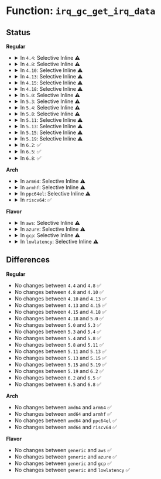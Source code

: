 # Function: <code>irq_gc_get_irq_data</code>

## Status
<b>Regular</b>
<ul>
<li>
<details>
<summary>In <code>4.4</code>: Selective Inline ⚠️</summary>

```c
struct irq_data *irq_gc_get_irq_data(struct irq_chip_generic *gc);
```

**Collision:** Unique Static

**Inline:** Selective

**Transformation:** False

**Instances:**

```
In kernel/irq/generic-chip.c (ffffffff810df6c0)
Location: kernel/irq/generic-chip.c:524
Inline: True
Direct callers:
  - kernel/irq/generic-chip.c:irq_gc_shutdown
  - kernel/irq/generic-chip.c:irq_gc_resume
  - kernel/irq/generic-chip.c:irq_gc_suspend
```
**Symbols:**

```
ffffffff810df6c0-ffffffff810df709: irq_gc_get_irq_data (STB_LOCAL)
```
</details>
</li>
<li>
<details>
<summary>In <code>4.8</code>: Selective Inline ⚠️</summary>

```c
struct irq_data *irq_gc_get_irq_data(struct irq_chip_generic *gc);
```

**Collision:** Unique Static

**Inline:** Selective

**Transformation:** False

**Instances:**

```
In kernel/irq/generic-chip.c (ffffffff810e5030)
Location: kernel/irq/generic-chip.c:524
Inline: True
Direct callers:
  - kernel/irq/generic-chip.c:irq_gc_shutdown
  - kernel/irq/generic-chip.c:irq_gc_resume
  - kernel/irq/generic-chip.c:irq_gc_suspend
```
**Symbols:**

```
ffffffff810e5030-ffffffff810e5079: irq_gc_get_irq_data (STB_LOCAL)
```
</details>
</li>
<li>
<details>
<summary>In <code>4.10</code>: Selective Inline ⚠️</summary>

```c
struct irq_data *irq_gc_get_irq_data(struct irq_chip_generic *gc);
```

**Collision:** Unique Static

**Inline:** Selective

**Transformation:** False

**Instances:**

```
In kernel/irq/generic-chip.c (ffffffff810eb940)
Location: kernel/irq/generic-chip.c:548
Inline: True
Direct callers:
  - kernel/irq/generic-chip.c:irq_gc_shutdown
  - kernel/irq/generic-chip.c:irq_gc_resume
  - kernel/irq/generic-chip.c:irq_gc_suspend
```
**Symbols:**

```
ffffffff810eb940-ffffffff810eb989: irq_gc_get_irq_data (STB_LOCAL)
```
</details>
</li>
<li>
<details>
<summary>In <code>4.13</code>: Selective Inline ⚠️</summary>

```c
struct irq_data *irq_gc_get_irq_data(struct irq_chip_generic *gc);
```

**Collision:** Unique Static

**Inline:** Selective

**Transformation:** False

**Instances:**

```
In kernel/irq/generic-chip.c (ffffffff810eb1d0)
Location: kernel/irq/generic-chip.c:547
Inline: True
Direct callers:
  - kernel/irq/generic-chip.c:irq_gc_shutdown
  - kernel/irq/generic-chip.c:irq_gc_resume
  - kernel/irq/generic-chip.c:irq_gc_suspend
```
**Symbols:**

```
ffffffff810eb1d0-ffffffff810eb219: irq_gc_get_irq_data (STB_LOCAL)
```
</details>
</li>
<li>
<details>
<summary>In <code>4.15</code>: Selective Inline ⚠️</summary>

```c
struct irq_data *irq_gc_get_irq_data(struct irq_chip_generic *gc);
```

**Collision:** Unique Static

**Inline:** Selective

**Transformation:** False

**Instances:**

```
In kernel/irq/generic-chip.c (ffffffff810f3730)
Location: kernel/irq/generic-chip.c:558
Inline: True
Direct callers:
  - kernel/irq/generic-chip.c:irq_gc_shutdown
  - kernel/irq/generic-chip.c:irq_gc_resume
  - kernel/irq/generic-chip.c:irq_gc_suspend
```
**Symbols:**

```
ffffffff810f3730-ffffffff810f3779: irq_gc_get_irq_data (STB_LOCAL)
```
</details>
</li>
<li>
<details>
<summary>In <code>4.18</code>: Selective Inline ⚠️</summary>

```c
struct irq_data *irq_gc_get_irq_data(struct irq_chip_generic *gc);
```

**Collision:** Unique Static

**Inline:** Selective

**Transformation:** False

**Instances:**

```
In kernel/irq/generic-chip.c (ffffffff810fb910)
Location: kernel/irq/generic-chip.c:559
Inline: True
Direct callers:
  - kernel/irq/generic-chip.c:irq_gc_shutdown
  - kernel/irq/generic-chip.c:irq_gc_resume
  - kernel/irq/generic-chip.c:irq_gc_suspend
```
**Symbols:**

```
ffffffff810fb910-ffffffff810fb959: irq_gc_get_irq_data (STB_LOCAL)
```
</details>
</li>
<li>
<details>
<summary>In <code>5.0</code>: Selective Inline ⚠️</summary>

```c
struct irq_data *irq_gc_get_irq_data(struct irq_chip_generic *gc);
```

**Collision:** Unique Static

**Inline:** Selective

**Transformation:** False

**Instances:**

```
In kernel/irq/generic-chip.c (ffffffff811070e0)
Location: kernel/irq/generic-chip.c:559
Inline: True
Direct callers:
  - kernel/irq/generic-chip.c:irq_gc_shutdown
  - kernel/irq/generic-chip.c:irq_gc_resume
  - kernel/irq/generic-chip.c:irq_gc_suspend
```
**Symbols:**

```
ffffffff811070e0-ffffffff81107129: irq_gc_get_irq_data (STB_LOCAL)
```
</details>
</li>
<li>
<details>
<summary>In <code>5.3</code>: Selective Inline ⚠️</summary>

```c
struct irq_data *irq_gc_get_irq_data(struct irq_chip_generic *gc);
```

**Collision:** Unique Static

**Inline:** Selective

**Transformation:** False

**Instances:**

```
In kernel/irq/generic-chip.c (ffffffff811106c0)
Location: kernel/irq/generic-chip.c:559
Inline: True
Direct callers:
  - kernel/irq/generic-chip.c:irq_gc_shutdown
  - kernel/irq/generic-chip.c:irq_gc_resume
  - kernel/irq/generic-chip.c:irq_gc_suspend
```
**Symbols:**

```
ffffffff811106c0-ffffffff81110709: irq_gc_get_irq_data (STB_LOCAL)
```
</details>
</li>
<li>
<details>
<summary>In <code>5.4</code>: Selective Inline ⚠️</summary>

```c
struct irq_data *irq_gc_get_irq_data(struct irq_chip_generic *gc);
```

**Collision:** Unique Static

**Inline:** Selective

**Transformation:** False

**Instances:**

```
In kernel/irq/generic-chip.c (ffffffff8111c920)
Location: kernel/irq/generic-chip.c:559
Inline: True
Direct callers:
  - kernel/irq/generic-chip.c:irq_gc_shutdown
  - kernel/irq/generic-chip.c:irq_gc_resume
  - kernel/irq/generic-chip.c:irq_gc_suspend
```
**Symbols:**

```
ffffffff8111c920-ffffffff8111c969: irq_gc_get_irq_data (STB_LOCAL)
```
</details>
</li>
<li>
<details>
<summary>In <code>5.8</code>: Selective Inline ⚠️</summary>

```c
struct irq_data *irq_gc_get_irq_data(struct irq_chip_generic *gc);
```

**Collision:** Unique Static

**Inline:** Selective

**Transformation:** False

**Instances:**

```
In kernel/irq/generic-chip.c (ffffffff81128a30)
Location: kernel/irq/generic-chip.c:559
Inline: True
Direct callers:
  - kernel/irq/generic-chip.c:irq_gc_shutdown
  - kernel/irq/generic-chip.c:irq_gc_resume
  - kernel/irq/generic-chip.c:irq_gc_suspend
```
**Symbols:**

```
ffffffff81128a30-ffffffff81128a79: irq_gc_get_irq_data (STB_LOCAL)
```
</details>
</li>
<li>
<details>
<summary>In <code>5.11</code>: Selective Inline ⚠️</summary>

```c
struct irq_data *irq_gc_get_irq_data(struct irq_chip_generic *gc);
```

**Collision:** Unique Static

**Inline:** Selective

**Transformation:** False

**Instances:**

```
In kernel/irq/generic-chip.c (ffffffff81124330)
Location: kernel/irq/generic-chip.c:559
Inline: True
Direct callers:
  - kernel/irq/generic-chip.c:irq_gc_shutdown
  - kernel/irq/generic-chip.c:irq_gc_resume
  - kernel/irq/generic-chip.c:irq_gc_suspend
```
**Symbols:**

```
ffffffff81124330-ffffffff81124379: irq_gc_get_irq_data (STB_LOCAL)
```
</details>
</li>
<li>
<details>
<summary>In <code>5.13</code>: Selective Inline ⚠️</summary>

```c
struct irq_data *irq_gc_get_irq_data(struct irq_chip_generic *gc);
```

**Collision:** Unique Static

**Inline:** Selective

**Transformation:** False

**Instances:**

```
In kernel/irq/generic-chip.c (ffffffff81124680)
Location: kernel/irq/generic-chip.c:560
Inline: True
Direct callers:
  - kernel/irq/generic-chip.c:irq_gc_shutdown
  - kernel/irq/generic-chip.c:irq_gc_resume
  - kernel/irq/generic-chip.c:irq_gc_suspend
```
**Symbols:**

```
ffffffff81124680-ffffffff811246c9: irq_gc_get_irq_data (STB_LOCAL)
```
</details>
</li>
<li>
<details>
<summary>In <code>5.15</code>: Selective Inline ⚠️</summary>

```c
struct irq_data *irq_gc_get_irq_data(struct irq_chip_generic *gc);
```

**Collision:** Unique Static

**Inline:** Selective

**Transformation:** False

**Instances:**

```
In kernel/irq/generic-chip.c (ffffffff81144c90)
Location: kernel/irq/generic-chip.c:563
Inline: True
Direct callers:
  - kernel/irq/generic-chip.c:irq_gc_shutdown
  - kernel/irq/generic-chip.c:irq_gc_resume
  - kernel/irq/generic-chip.c:irq_gc_suspend
```
**Symbols:**

```
ffffffff81144c90-ffffffff81144d0a: irq_gc_get_irq_data (STB_LOCAL)
```
</details>
</li>
<li>
<details>
<summary>In <code>5.19</code>: Selective Inline ⚠️</summary>

```c
struct irq_data *irq_gc_get_irq_data(struct irq_chip_generic *gc);
```

**Collision:** Unique Static

**Inline:** Selective

**Transformation:** False

**Instances:**

```
In kernel/irq/generic-chip.c (ffffffff81168f40)
Location: kernel/irq/generic-chip.c:566
Inline: True
Direct callers:
  - kernel/irq/generic-chip.c:irq_gc_shutdown
  - kernel/irq/generic-chip.c:irq_gc_resume
  - kernel/irq/generic-chip.c:irq_gc_suspend
```
**Symbols:**

```
ffffffff81168f40-ffffffff81168fcd: irq_gc_get_irq_data (STB_LOCAL)
```
</details>
</li>
<li>
<details>
<summary>In <code>6.2</code>: ✅</summary>

```c
struct irq_data *irq_gc_get_irq_data(struct irq_chip_generic *gc);
```

**Collision:** Unique Static

**Inline:** No

**Transformation:** False

**Instances:**

```
In kernel/irq/generic-chip.c (ffffffff8119d7c0)
Location: kernel/irq/generic-chip.c:566
Inline: False
Direct callers:
  - kernel/irq/generic-chip.c:irq_gc_shutdown
  - kernel/irq/generic-chip.c:irq_gc_resume
  - kernel/irq/generic-chip.c:irq_gc_suspend
```
**Symbols:**

```
ffffffff8119d7c0-ffffffff8119d84d: irq_gc_get_irq_data (STB_LOCAL)
```
</details>
</li>
<li>
<details>
<summary>In <code>6.5</code>: ✅</summary>

```c
struct irq_data *irq_gc_get_irq_data(struct irq_chip_generic *gc);
```

**Collision:** Unique Static

**Inline:** No

**Transformation:** False

**Instances:**

```
In kernel/irq/generic-chip.c (ffffffff811af670)
Location: kernel/irq/generic-chip.c:566
Inline: False
Direct callers:
  - kernel/irq/generic-chip.c:irq_gc_shutdown
  - kernel/irq/generic-chip.c:irq_gc_resume
  - kernel/irq/generic-chip.c:irq_gc_suspend
```
**Symbols:**

```
ffffffff811af670-ffffffff811af6fd: irq_gc_get_irq_data (STB_LOCAL)
```
</details>
</li>
<li>
<details>
<summary>In <code>6.8</code>: ✅</summary>

```c
struct irq_data *irq_gc_get_irq_data(struct irq_chip_generic *gc);
```

**Collision:** Unique Static

**Inline:** No

**Transformation:** False

**Instances:**

```
In kernel/irq/generic-chip.c (ffffffff811bf1a0)
Location: kernel/irq/generic-chip.c:583
Inline: False
Direct callers:
  - kernel/irq/generic-chip.c:irq_gc_shutdown
  - kernel/irq/generic-chip.c:irq_gc_resume
  - kernel/irq/generic-chip.c:irq_gc_suspend
```
**Symbols:**

```
ffffffff811bf1a0-ffffffff811bf22d: irq_gc_get_irq_data (STB_LOCAL)
```
</details>
</li>
</ul>
<b>Arch</b>
<ul>
<li>
<details>
<summary>In <code>arm64</code>: Selective Inline ⚠️</summary>

```c
struct irq_data *irq_gc_get_irq_data(struct irq_chip_generic *gc);
```

**Collision:** Unique Static

**Inline:** Selective

**Transformation:** False

**Instances:**

```
In kernel/irq/generic-chip.c (ffff800010180d20)
Location: kernel/irq/generic-chip.c:559
Inline: True
Direct callers:
  - kernel/irq/generic-chip.c:irq_gc_shutdown
  - kernel/irq/generic-chip.c:irq_gc_resume
  - kernel/irq/generic-chip.c:irq_gc_suspend
```
**Symbols:**

```
ffff800010180d20-ffff800010180d8c: irq_gc_get_irq_data (STB_LOCAL)
```
</details>
</li>
<li>
<details>
<summary>In <code>armhf</code>: Selective Inline ⚠️</summary>

```c
struct irq_data *irq_gc_get_irq_data(struct irq_chip_generic *gc);
```

**Collision:** Unique Static

**Inline:** Selective

**Transformation:** False

**Instances:**

```
In kernel/irq/generic-chip.c (c03d0f14)
Location: kernel/irq/generic-chip.c:559
Inline: True
Direct callers:
  - kernel/irq/generic-chip.c:irq_gc_shutdown
  - kernel/irq/generic-chip.c:irq_gc_resume
  - kernel/irq/generic-chip.c:irq_gc_suspend
```
**Symbols:**

```
c03d0f14-c03d0f7c: irq_gc_get_irq_data (STB_LOCAL)
```
</details>
</li>
<li>
<details>
<summary>In <code>ppc64el</code>: Selective Inline ⚠️</summary>

```c
struct irq_data *irq_gc_get_irq_data(struct irq_chip_generic *gc);
```

**Collision:** Unique Static

**Inline:** Selective

**Transformation:** False

**Instances:**

```
In kernel/irq/generic-chip.c (c0000000001dc290)
Location: kernel/irq/generic-chip.c:559
Inline: True
Direct callers:
  - kernel/irq/generic-chip.c:irq_gc_shutdown
  - kernel/irq/generic-chip.c:irq_gc_resume
  - kernel/irq/generic-chip.c:irq_gc_suspend
```
**Symbols:**

```
c0000000001dc290-c0000000001dc350: irq_gc_get_irq_data (STB_LOCAL)
```
</details>
</li>
<li>
<details>
<summary>In <code>riscv64</code>: ✅</summary>

```c
struct irq_data *irq_gc_get_irq_data(struct irq_chip_generic *gc);
```

**Collision:** Unique Static

**Inline:** No

**Transformation:** False

**Instances:**

```
In kernel/irq/generic-chip.c (ffffffe0001190c0)
Location: kernel/irq/generic-chip.c:559
Inline: False
Direct callers:
  - kernel/irq/generic-chip.c:irq_gc_shutdown
  - kernel/irq/generic-chip.c:irq_gc_resume
  - kernel/irq/generic-chip.c:irq_gc_suspend
```
**Symbols:**

```
ffffffe0001190c0-ffffffe00011915a: irq_gc_get_irq_data (STB_LOCAL)
```
</details>
</li>
</ul>
<b>Flavor</b>
<ul>
<li>
<details>
<summary>In <code>aws</code>: Selective Inline ⚠️</summary>

```c
struct irq_data *irq_gc_get_irq_data(struct irq_chip_generic *gc);
```

**Collision:** Unique Static

**Inline:** Selective

**Transformation:** False

**Instances:**

```
In kernel/irq/generic-chip.c (ffffffff81114f00)
Location: kernel/irq/generic-chip.c:559
Inline: True
Direct callers:
  - kernel/irq/generic-chip.c:irq_gc_shutdown
  - kernel/irq/generic-chip.c:irq_gc_resume
  - kernel/irq/generic-chip.c:irq_gc_suspend
```
**Symbols:**

```
ffffffff81114f00-ffffffff81114f49: irq_gc_get_irq_data (STB_LOCAL)
```
</details>
</li>
<li>
<details>
<summary>In <code>azure</code>: Selective Inline ⚠️</summary>

```c
struct irq_data *irq_gc_get_irq_data(struct irq_chip_generic *gc);
```

**Collision:** Unique Static

**Inline:** Selective

**Transformation:** False

**Instances:**

```
In kernel/irq/generic-chip.c (ffffffff81105c10)
Location: kernel/irq/generic-chip.c:559
Inline: True
Direct callers:
  - kernel/irq/generic-chip.c:irq_gc_shutdown
  - kernel/irq/generic-chip.c:irq_gc_resume
  - kernel/irq/generic-chip.c:irq_gc_suspend
```
**Symbols:**

```
ffffffff81105c10-ffffffff81105c59: irq_gc_get_irq_data (STB_LOCAL)
```
</details>
</li>
<li>
<details>
<summary>In <code>gcp</code>: Selective Inline ⚠️</summary>

```c
struct irq_data *irq_gc_get_irq_data(struct irq_chip_generic *gc);
```

**Collision:** Unique Static

**Inline:** Selective

**Transformation:** False

**Instances:**

```
In kernel/irq/generic-chip.c (ffffffff81112df0)
Location: kernel/irq/generic-chip.c:559
Inline: True
Direct callers:
  - kernel/irq/generic-chip.c:irq_gc_shutdown
  - kernel/irq/generic-chip.c:irq_gc_resume
  - kernel/irq/generic-chip.c:irq_gc_suspend
```
**Symbols:**

```
ffffffff81112df0-ffffffff81112e39: irq_gc_get_irq_data (STB_LOCAL)
```
</details>
</li>
<li>
<details>
<summary>In <code>lowlatency</code>: Selective Inline ⚠️</summary>

```c
struct irq_data *irq_gc_get_irq_data(struct irq_chip_generic *gc);
```

**Collision:** Unique Static

**Inline:** Selective

**Transformation:** False

**Instances:**

```
In kernel/irq/generic-chip.c (ffffffff8111e630)
Location: kernel/irq/generic-chip.c:559
Inline: True
Direct callers:
  - kernel/irq/generic-chip.c:irq_gc_shutdown
  - kernel/irq/generic-chip.c:irq_gc_resume
  - kernel/irq/generic-chip.c:irq_gc_suspend
```
**Symbols:**

```
ffffffff8111e630-ffffffff8111e679: irq_gc_get_irq_data (STB_LOCAL)
```
</details>
</li>
</ul>

## Differences
<b>Regular</b>
<ul>
<li>
No changes between <code>4.4</code> and <code>4.8</code> ✅
</li>
<li>
No changes between <code>4.8</code> and <code>4.10</code> ✅
</li>
<li>
No changes between <code>4.10</code> and <code>4.13</code> ✅
</li>
<li>
No changes between <code>4.13</code> and <code>4.15</code> ✅
</li>
<li>
No changes between <code>4.15</code> and <code>4.18</code> ✅
</li>
<li>
No changes between <code>4.18</code> and <code>5.0</code> ✅
</li>
<li>
No changes between <code>5.0</code> and <code>5.3</code> ✅
</li>
<li>
No changes between <code>5.3</code> and <code>5.4</code> ✅
</li>
<li>
No changes between <code>5.4</code> and <code>5.8</code> ✅
</li>
<li>
No changes between <code>5.8</code> and <code>5.11</code> ✅
</li>
<li>
No changes between <code>5.11</code> and <code>5.13</code> ✅
</li>
<li>
No changes between <code>5.13</code> and <code>5.15</code> ✅
</li>
<li>
No changes between <code>5.15</code> and <code>5.19</code> ✅
</li>
<li>
No changes between <code>5.19</code> and <code>6.2</code> ✅
</li>
<li>
No changes between <code>6.2</code> and <code>6.5</code> ✅
</li>
<li>
No changes between <code>6.5</code> and <code>6.8</code> ✅
</li>
</ul>
<b>Arch</b>
<ul>
<li>
No changes between <code>amd64</code> and <code>arm64</code> ✅
</li>
<li>
No changes between <code>amd64</code> and <code>armhf</code> ✅
</li>
<li>
No changes between <code>amd64</code> and <code>ppc64el</code> ✅
</li>
<li>
No changes between <code>amd64</code> and <code>riscv64</code> ✅
</li>
</ul>
<b>Flavor</b>
<ul>
<li>
No changes between <code>generic</code> and <code>aws</code> ✅
</li>
<li>
No changes between <code>generic</code> and <code>azure</code> ✅
</li>
<li>
No changes between <code>generic</code> and <code>gcp</code> ✅
</li>
<li>
No changes between <code>generic</code> and <code>lowlatency</code> ✅
</li>
</ul>
